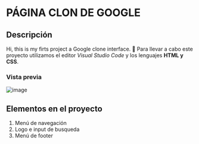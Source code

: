 # PÁGINA CLON DE GOOGLE

## Descripción
Hi, this is my firts project a Google clone interface. 🥳
Para llevar a cabo este proyecto utilizamos el editor *Visual Studio Code* y los lenguajes **HTML y CSS**.

### Vista previa
![image](https://github.com/marcy005/google-clone/assets/153240266/45b4dfdc-d21c-482a-b896-9fb3c575d1aa)

## Elementos en el proyecto
<ol>
  <li>Menú de navegación</li>
  <li>Logo e input de busqueda</li>
  <li>Menú de footer</li>
</ol>

